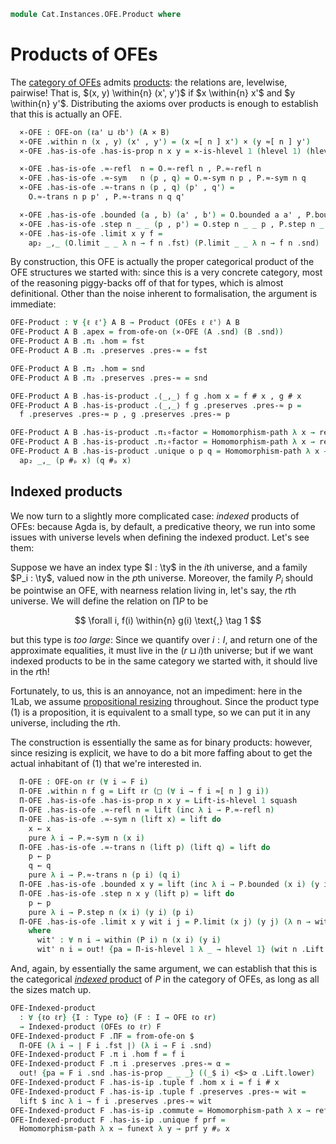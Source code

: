 <!--
```agda
open import Cat.Displayed.Univalence.Thin
open import Cat.Diagram.Product.Indexed
open import Cat.Displayed.Total
open import Cat.Diagram.Product
open import Cat.Instances.OFE
open import Cat.Prelude
```
-->

```agda
module Cat.Instances.OFE.Product where
```

# Products of OFEs

The [category of OFEs][OFE] admits [products]: the relations are,
levelwise, pairwise! That is, $(x, y) \within{n} (x', y')$ if $x
\within{n} x'$ and $y \within{n} y'$.  Distributing the axioms over
products is enough to establish that this is actually an OFE.

[OFE]: Cat.Instances.OFE.html
[products]: Cat.Diagram.Product.html

<!--
```agda
open OFE-Notation

module _ {ℓa ℓb ℓa' ℓb'} {A : Type ℓa} {B : Type ℓb} (O : OFE-on ℓa' A) (P : OFE-on ℓb' B)
  where
  private
    instance
      _ = O
      _ = P
    module O = OFE-on O
    module P = OFE-on P
```
-->

```agda
  ×-OFE : OFE-on (ℓa' ⊔ ℓb') (A × B)
  ×-OFE .within n (x , y) (x' , y') = (x ≈[ n ] x') × (y ≈[ n ] y')
  ×-OFE .has-is-ofe .has-is-prop n x y = ×-is-hlevel 1 (hlevel 1) (hlevel 1)

  ×-OFE .has-is-ofe .≈-refl  n = O.≈-refl n , P.≈-refl n
  ×-OFE .has-is-ofe .≈-sym   n (p , q) = O.≈-sym n p , P.≈-sym n q
  ×-OFE .has-is-ofe .≈-trans n (p , q) (p' , q') =
    O.≈-trans n p p' , P.≈-trans n q q'

  ×-OFE .has-is-ofe .bounded (a , b) (a' , b') = O.bounded a a' , P.bounded b b'
  ×-OFE .has-is-ofe .step n _ _ (p , p') = O.step n _ _ p , P.step n _ _ p'
  ×-OFE .has-is-ofe .limit x y f =
    ap₂ _,_ (O.limit _ _ λ n → f n .fst) (P.limit _ _ λ n → f n .snd)
```

<!--
```agda
open Product
open is-product
open Total-hom
```
-->

By construction, this OFE is actually the proper categorical product of
the OFE structures we started with: since this is a very concrete
category, most of the reasoning piggy-backs off of that for types, which
is almost definitional. Other than the noise inherent to formalisation,
the argument is immediate:

```agda
OFE-Product : ∀ {ℓ ℓ'} A B → Product (OFEs ℓ ℓ') A B
OFE-Product A B .apex = from-ofe-on (×-OFE (A .snd) (B .snd))
OFE-Product A B .π₁ .hom = fst
OFE-Product A B .π₁ .preserves .pres-≈ = fst

OFE-Product A B .π₂ .hom = snd
OFE-Product A B .π₂ .preserves .pres-≈ = snd

OFE-Product A B .has-is-product .⟨_,_⟩ f g .hom x = f # x , g # x
OFE-Product A B .has-is-product .⟨_,_⟩ f g .preserves .pres-≈ p =
  f .preserves .pres-≈ p , g .preserves .pres-≈ p

OFE-Product A B .has-is-product .π₁∘factor = Homomorphism-path λ x → refl
OFE-Product A B .has-is-product .π₂∘factor = Homomorphism-path λ x → refl
OFE-Product A B .has-is-product .unique o p q = Homomorphism-path λ x →
  ap₂ _,_ (p #ₚ x) (q #ₚ x)
```

<!--
```agda
module
  _ {ℓi ℓf ℓr} {I : Type ℓi} (F : I → Type ℓf) (P : ∀ i → OFE-on ℓr (F i)) where
  private
    instance
      P-ofe : ∀ {i} → OFE-on ℓr (F i)
      P-ofe {i} = P i
    module P {i} = OFE-on (P i)
```
-->

## Indexed products

We now turn to a slightly more complicated case: _indexed_ products of
OFEs: because Agda is, by default, a predicative theory, we run into
some issues with universe levels when defining the indexed product.
Let's see them:

Suppose we have an index type $I : \ty$ in the $i$th universe, and
a family $P_i : \ty$, valued now in the $p$th universe. Moreover,
the family $P_i$ should be pointwise an OFE, with nearness relation
living in, let's say, the $r$th universe. We will define the relation on
$\prod P$ to be

$$
\forall i, f(i) \within{n} g(i) \text{,} \tag 1
$$

but this type is _too large_: Since we quantify over $i : I$, and return
one of the approximate equalities, it must live in the $(r \sqcup i)$th
universe; but if we want indexed products to be in the same category we
started with, it should live in the $r$th!

Fortunately, to us, this is an annoyance, not an impediment: here in the
1Lab, we assume [propositional resizing][omega] throughout. Since the
product type $(1)$ is a proposition, it is equivalent to a small type,
so we can put it in any universe, including the $r$th.

[omega]: 1Lab.Resizing.html

The construction is essentially the same as for binary products:
however, since resizing is explicit, we have to do a bit more faffing
about to get the actual inhabitant of $(1)$ that we're interested in.

```agda
  Π-OFE : OFE-on ℓr (∀ i → F i)
  Π-OFE .within n f g = Lift ℓr (□ (∀ i → f i ≈[ n ] g i))
  Π-OFE .has-is-ofe .has-is-prop n x y = Lift-is-hlevel 1 squash
  Π-OFE .has-is-ofe .≈-refl n = lift (inc λ i → P.≈-refl n)
  Π-OFE .has-is-ofe .≈-sym n (lift x) = lift do
    x ← x
    pure λ i → P.≈-sym n (x i)
  Π-OFE .has-is-ofe .≈-trans n (lift p) (lift q) = lift do
    p ← p
    q ← q
    pure λ i → P.≈-trans n (p i) (q i)
  Π-OFE .has-is-ofe .bounded x y = lift (inc λ i → P.bounded (x i) (y i))
  Π-OFE .has-is-ofe .step n x y (lift p) = lift do
    p ← p
    pure λ i → P.step n (x i) (y i) (p i)
  Π-OFE .has-is-ofe .limit x y wit i j = P.limit (x j) (y j) (λ n → wit' n j) i
    where
      wit' : ∀ n i → within (P i) n (x i) (y i)
      wit' n i = out! {pa = Π-is-hlevel 1 λ _ → hlevel 1} (wit n .Lift.lower) i
```

<!--
```agda
open is-indexed-product
open Indexed-product
```
-->

And, again, by essentially the same argument, we can establish that this
is the categorical [_indexed_ product][ip] of $P$ in the category of
OFEs, as long as all the sizes match up.

[ip]: Cat.Diagram.Product.Indexed.html

```agda
OFE-Indexed-product
  : ∀ {ℓo ℓr} {I : Type ℓo} (F : I → OFE ℓo ℓr)
  → Indexed-product (OFEs ℓo ℓr) F
OFE-Indexed-product F .ΠF = from-ofe-on $
  Π-OFE (λ i → ∣ F i .fst ∣) (λ i → F i .snd)
OFE-Indexed-product F .π i .hom f = f i
OFE-Indexed-product F .π i .preserves .pres-≈ α =
  out! {pa = F i .snd .has-is-prop _ _ _} ((_$ i) <$> α .Lift.lower)
OFE-Indexed-product F .has-is-ip .tuple f .hom x i = f i # x
OFE-Indexed-product F .has-is-ip .tuple f .preserves .pres-≈ wit =
  lift $ inc λ i → f i .preserves .pres-≈ wit
OFE-Indexed-product F .has-is-ip .commute = Homomorphism-path λ x → refl
OFE-Indexed-product F .has-is-ip .unique f prf =
  Homomorphism-path λ x → funext λ y → prf y #ₚ x
```
